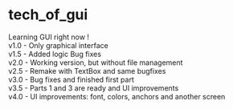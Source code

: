 # tech_of_gui
Learning GUI right now !                                    
v1.0 - Only graphical interface                                      
v1.5 - Added logic 
       Bug fixes                    
v2.0 - Working version, but without file management                    
v2.5 - Remake with TextBox and same bugfixes                         
v3.0 - Bug fixes and finished first part               
v3.5 - Parts 1 and 3 are ready and UI improvements                
v4.0 - UI improvements: font, colors, anchors and another screen
